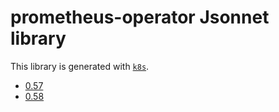 # prometheus-operator Jsonnet library

This library is generated with [`k8s`](https://github.com/jsonnet-libs/k8s).

- [0.57](0.57/README.md)
- [0.58](0.58/README.md)
